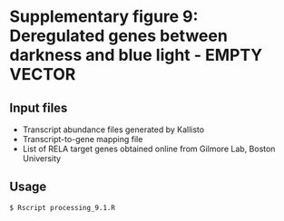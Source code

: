 # Supplementary figure 9: Deregulated genes between darkness and blue light - EMPTY VECTOR

## Input files

- Transcript abundance files generated by Kallisto
- Transcript-to-gene mapping file
- List of RELA target genes obtained online from Gilmore Lab, Boston University

## Usage

```
$ Rscript processing_9.1.R
```